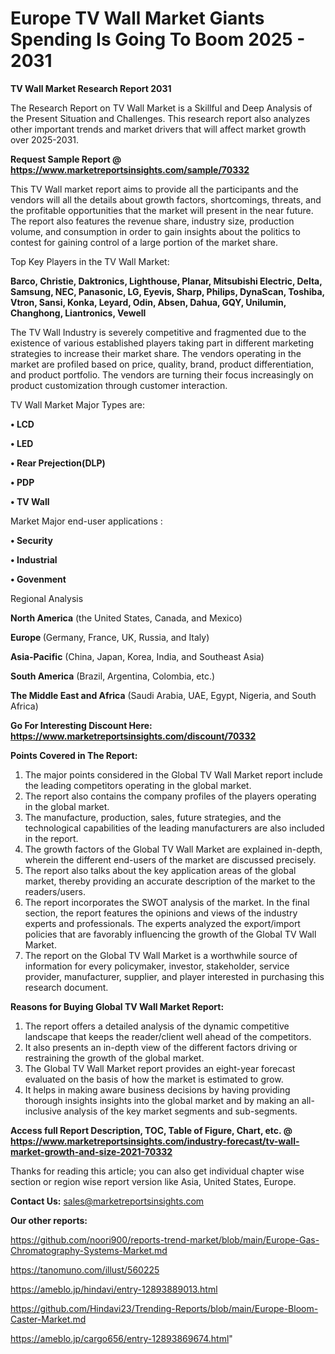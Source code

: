 # Europe TV Wall Market Giants Spending Is Going To Boom 2025 - 2031

<strong>TV Wall Market Research Report 2031</strong>

The Research Report on TV Wall Market is a Skillful and Deep Analysis of the Present Situation and Challenges. This research report also analyzes other important trends and market drivers that will affect market growth over 2025-2031.

<strong>Request Sample Report @ <a href=https://www.marketreportsinsights.com/sample/70332>https://www.marketreportsinsights.com/sample/70332</a></strong>

This TV Wall market report aims to provide all the participants and the vendors will all the details about growth factors, shortcomings, threats, and the profitable opportunities that the market will present in the near future. The report also features the revenue share, industry size, production volume, and consumption in order to gain insights about the politics to contest for gaining control of a large portion of the market share.

Top Key Players in the TV Wall Market:

<strong>Barco, Christie, Daktronics, Lighthouse, Planar, Mitsubishi Electric, Delta, Samsung, NEC, Panasonic, LG, Eyevis, Sharp, Philips, DynaScan, Toshiba, Vtron, Sansi, Konka, Leyard, Odin, Absen, Dahua, GQY, Unilumin, Changhong, Liantronics, Vewell</strong>

The TV Wall Industry is severely competitive and fragmented due to the existence of various established players taking part in different marketing strategies to increase their market share. The vendors operating in the market are profiled based on price, quality, brand, product differentiation, and product portfolio. The vendors are turning their focus increasingly on product customization through customer interaction.

TV Wall Market Major Types are:

<strong>• LCD

• LED

• Rear Prejection(DLP)

• PDP

• TV Wall</strong>

Market Major end-user applications :

<strong>• Security

• Industrial

• Govenment</strong>

Regional Analysis

</u><strong><b>North America</b></strong> (the United States, Canada, and Mexico)

<strong><b>Europe </b></strong>(Germany, France, UK, Russia, and Italy)

<strong><b>Asia-Pacific</b></strong> (China, Japan, Korea, India, and Southeast Asia)

<strong><b>South America</b></strong> (Brazil, Argentina, Colombia, etc.)

<strong><b>The Middle East and Africa</b></strong> (Saudi Arabia, UAE, Egypt, Nigeria, and South Africa)

<strong>Go For Interesting Discount Here: <a href=https://www.marketreportsinsights.com/discount/70332>https://www.marketreportsinsights.com/discount/70332</a></strong>

<strong>Points Covered in The Report:</strong>
<ol>
  <li>The major points considered in the Global TV Wall Market report include the leading competitors operating in the global market.</li>
  <li>The report also contains the company profiles of the players operating in the global market.</li>
  <li>The manufacture, production, sales, future strategies, and the technological capabilities of the leading manufacturers are also included in the report.</li>
  <li>The growth factors of the Global TV Wall Market are explained in-depth, wherein the different end-users of the market are discussed precisely.</li>
  <li>The report also talks about the key application areas of the global market, thereby providing an accurate description of the market to the readers/users.</li>
  <li>The report incorporates the SWOT analysis of the market. In the final section, the report features the opinions and views of the industry experts and professionals. The experts analyzed the export/import policies that are favorably influencing the growth of the Global TV Wall Market.</li>
  <li>The report on the Global TV Wall Market is a worthwhile source of information for every policymaker, investor, stakeholder, service provider, manufacturer, supplier, and player interested in purchasing this research document.</li>
</ol>
<strong>Reasons for Buying Global TV Wall Market Report:</strong>

<ol>
  <li>The report offers a detailed analysis of the dynamic competitive landscape that keeps the reader/client well ahead of the competitors.</li>
  <li>It also presents an in-depth view of the different factors driving or restraining the growth of the global market.</li>
  <li>The Global TV Wall Market report provides an eight-year forecast evaluated on the basis of how the market is estimated to grow.</li>
  <li>It helps in making aware business decisions by having providing thorough insights insights into the global market and by making an all-inclusive analysis of the key market segments and sub-segments.</li>
</ol>
<strong>Access full Report Description, TOC, Table of Figure, Chart, etc. @ <a href=https://www.marketreportsinsights.com/industry-forecast/tv-wall-market-growth-and-size-2021-70332>https://www.marketreportsinsights.com/industry-forecast/tv-wall-market-growth-and-size-2021-70332</a></strong>


Thanks for reading this article; you can also get individual chapter wise section or region wise report version like Asia, United States, Europe.

<strong>Contact Us:</strong>
sales@marketreportsinsights.com

<strong>Our other reports:</strong>

<a href=https://github.com/noori900/reports-trend-market/blob/main/Europe-Gas-Chromatography-Systems-Market.md>https://github.com/noori900/reports-trend-market/blob/main/Europe-Gas-Chromatography-Systems-Market.md</a>

<a href=https://tanomuno.com/illust/560225>https://tanomuno.com/illust/560225</a>

<a href=https://ameblo.jp/hindavi/entry-12893889013.html>https://ameblo.jp/hindavi/entry-12893889013.html</a>

<a href=https://github.com/Hindavi23/Trending-Reports/blob/main/Europe-Bloom-Caster-Market.md>https://github.com/Hindavi23/Trending-Reports/blob/main/Europe-Bloom-Caster-Market.md</a>

<a href=https://ameblo.jp/cargo656/entry-12893869674.html>https://ameblo.jp/cargo656/entry-12893869674.html</a>"
